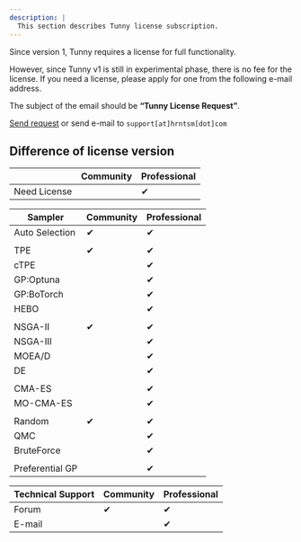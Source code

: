 ```yaml
---
description: |
  This section describes Tunny license subscription.
---
```


Since version 1,
Tunny requires a license for full functionality.

However, since Tunny v1 is still in experimental phase,
there is no fee for the license.
If you need a license, please apply for one from the following e-mail address.

The subject of the email should be **“Tunny License Request”**.

[Send request](mailto:support@hrntsm.com) or send e-mail to `support[at]hrntsm[dot]com`

## Difference of license version

|              | Community | Professional |
| ------------ | --------- | ------------ |
| Need License |           | ✔            |

| Sampler         | Community | Professional |
| --------------- | --------- | ------------ |
| Auto Selection  | ✔         | ✔            |
|                 |           |              |
| TPE             | ✔         | ✔            |
| cTPE            |           | ✔            |
| GP:Optuna       |           | ✔            |
| GP:BoTorch      |           | ✔            |
| HEBO            |           | ✔            |
|                 |           |              |
| NSGA-II         | ✔         | ✔            |
| NSGA-III        |           | ✔            |
| MOEA/D          |           | ✔            |
| DE              |           | ✔            |
|                 |           |              |
| CMA-ES          |           | ✔            |
| MO-CMA-ES       |           | ✔            |
|                 |           |              |
| Random          | ✔         | ✔            |
| QMC             |           | ✔            |
| BruteForce      |           | ✔            |
|                 |           |              |
| Preferential GP |           | ✔            |

| Technical Support | Community | Professional |
| ----------------- | --------- | ------------ |
| Forum             | ✔         | ✔            |
| E-mail            |           | ✔            |
